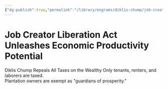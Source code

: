 ```yaml
---
{"dg-publish":true,"permalink":"/library/engrams/diklis-chump/job-creator-liberation-act-unleashes-economic-productivity-potential/","tags":["DC/Aristocracy","DC/AS1"]}
---
```


# Job Creator Liberation Act Unleashes Economic Productivity Potential
Diklis Chump Repeals All Taxes on the Wealthy
Only tenants, renters, and laborers are taxed.  
Plantation owners are exempt as "guardians of prosperity."
